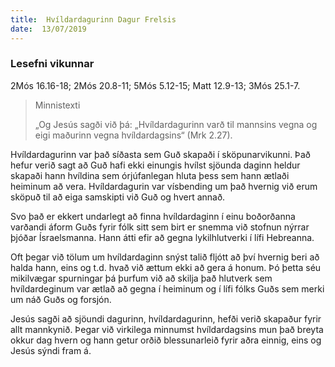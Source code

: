 ```yaml
---
title:  Hvíldardagurinn Dagur Frelsis
date:  13/07/2019
---
```


### Lesefni vikunnar
2Mós 16.16-18; 2Mós 20.8-11; 5Mós 5.12-15; Matt 12.9-13; 3Mós 25.1-7.

> <p>Minnistexti</p>
> „Og Jesús sagði við þá: „Hvíldardagurinn varð til mannsins vegna og eigi maðurinn vegna hvíldardagsins“ (Mrk 2.27).

Hvíldardagurinn var það síðasta sem Guð skapaði í sköpunarvikunni. Það hefur verið sagt að Guð hafi ekki einungis hvílst sjöunda daginn heldur skapaði hann hvíldina sem órjúfanlegan hluta þess sem hann ætlaði heiminum að vera. Hvíldardagurin var vísbending um það hvernig við erum sköpuð til að eiga samskipti við Guð og hvert annað.

Svo það er ekkert undarlegt að finna hvíldardaginn í einu boðorðanna varðandi áform Guðs fyrir fólk sitt sem birt er snemma við stofnun nýrrar þjóðar Ísraelsmanna. Hann átti efir að gegna lykilhlutverki í lífi Hebreanna.

Oft þegar við tölum um hvíldardaginn snýst talið fljótt að því hvernig beri að halda hann, eins og t.d. hvað við ættum ekki að gera á honum. Þó þetta séu mikilvægar spurningar þá þurfum við að skilja það hlutverk sem hvíldardeginum var ætlað að gegna í heiminum og í lífi fólks Guðs sem merki um náð Guðs og forsjón.

Jesús sagði að sjöundi dagurinn, hvíldardagurinn, hefði verið skapaður fyrir allt mannkynið. Þegar við virkilega minnumst hvíldardagsins mun það breyta okkur dag hvern og hann getur orðið blessunarleið fyrir aðra einnig, eins og Jesús sýndi fram á.